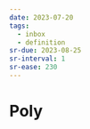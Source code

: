 ```yaml
---
date: 2023-07-20
tags:
  - inbox
  - definition
sr-due: 2023-08-25
sr-interval: 1
sr-ease: 230
---
```


# Poly


